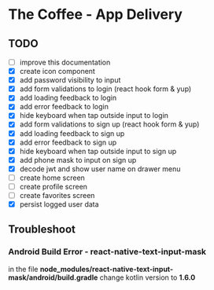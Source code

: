 # The Coffee - App Delivery

## TODO

- [ ] improve this documentation
- [x] create icon component
- [x] add password visibility to input
- [x] add form validations to login (react hook form & yup)
- [x] add loading feedback to login
- [x] add error feedback to login
- [x] hide keyboard when tap outside input to login
- [x] add form validations to sign up (react hook form & yup)
- [x] add loading feedback to sign up
- [x] add error feedback to sign up
- [x] hide keyboard when tap outside input to sign up
- [x] add phone mask to input on sign up
- [x] decode jwt and show user name on drawer menu
- [ ] create home screen
- [ ] create profile screen
- [ ] create favorites screen
- [x] persist logged user data

## Troubleshoot

### Android Build Error - react-native-text-input-mask

in the file **node_modules/react-native-text-input-mask/android/build.gradle** change kotlin version to **1.6.0**
